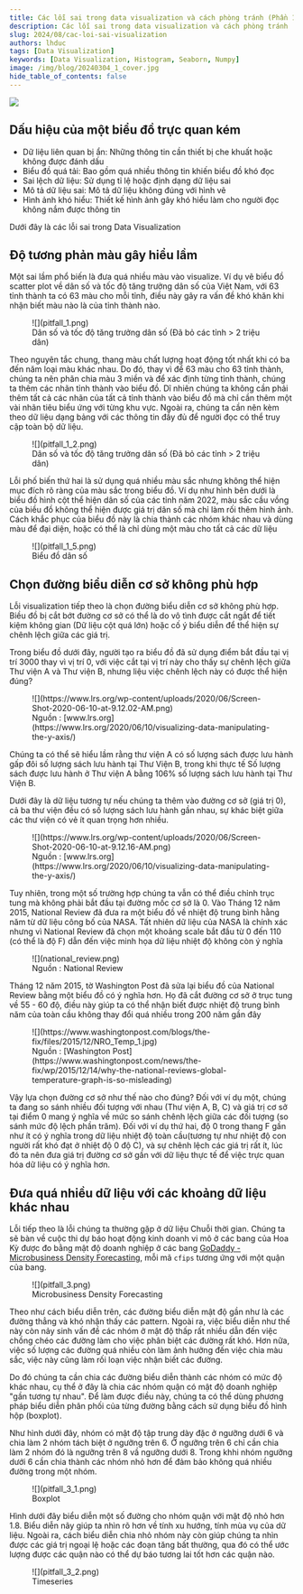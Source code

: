 ```yaml
---
title: Các lỗi sai trong data visualization và cách phòng tránh (Phần 1)
description: Các lỗi sai trong data visualization và cách phòng tránh
slug: 2024/08/cac-loi-sai-visualization
authors: lhduc
tags: [Data Visualization]
keywords: [Data Visualization, Histogram, Seaborn, Numpy]
image: /img/blog/20240304_1_cover.jpg
hide_table_of_contents: false
---
```


![](cover.jpg)
<!-- truncate -->

## Dấu hiệu của một biểu đồ trực quan kém

- Dữ liệu liên quan bị ẩn: Những thông tin cần thiết bị che khuất hoặc không được đánh dấu
- Biểu đồ quá tải: Bao gồm quá nhiều thông tin khiến biểu đồ khó đọc
- Sai lệch dữ liệu: Sử dụng tỉ lệ  hoặc định dạng dữ liệu sai
- Mô tả dữ liệu sai: Mô tả dữ liệu không đúng với hình vẽ
- Hình ảnh khó hiểu: Thiết kế hình ảnh gây khó hiểu làm cho người đọc không nắm được thông tin

Dưới đây là các lỗi sai trong Data Visualization

## Độ tương phản màu gây hiểu lầm

Một sai lầm phổ biến là đưa quá nhiều màu vào visualize. Ví dụ vẽ biểu đồ scatter plot về dân số và tốc độ tăng trưởng dân số của Việt Nam, với 63 tỉnh thành ta có 63 màu cho mỗi tỉnh, điều này gây ra vấn đề khó khăn khi nhận biết màu nào là của tỉnh thành nào.

<figure>
![](pitfall_1.png)
<figcaption>Dân số và tốc độ tăng trưởng dân số (Đã bỏ các tỉnh > 2 triệu dân)</figcaption>
</figure>

Theo nguyên tắc chung, thang màu chất lượng hoạt động tốt nhất khi có ba đến năm loại màu khác nhau. Do đó, thay vì để 63 màu cho 63 tỉnh thành, chúng ta nên phân chia màu 3 miền và để xác định từng tỉnh thành, chúng ta thêm các nhãn tỉnh thành vào biểu đồ. Dĩ nhiên chúng ta không cần phải thêm tất cả các nhãn của tất cả tỉnh thành vào biểu đồ mà chỉ cần thêm một vài nhãn tiêu biểu ứng với từng khu vực. Ngoài ra, chúng ta cần nên kèm theo dữ liệu dạng bảng với các thông tin đầy đủ để người đọc có thể truy cập toàn bộ dữ liệu.
<figure>
![](pitfall_1_2.png)
<figcaption>Dân số và tốc độ tăng trưởng dân số (Đã bỏ các tỉnh > 2 triệu dân)</figcaption>
</figure>

Lỗi phố biến thứ hai là sử dụng quá nhiều màu sắc nhưng không thể hiện mục đích rõ ràng
của màu sắc trong biểu đồ. Ví dụ như hình bên dưới là biểu đồ hình cột thể hiện dân số của các tỉnh năm 2022, màu sắc cầu vồng của biều đồ không thể hiện được giá trị dân số mà chỉ làm rối thêm hình ảnh. Cách khắc phục của biểu đồ này là chia thành các nhóm khác nhau và dùng màu để đại diện, hoặc có thể là chỉ dùng một màu cho tất cả các dữ liệu


<figure>
![](pitfall_1_5.png)
<figcaption>Biểu đồ dân số</figcaption>
</figure>

## Chọn đường biểu diễn cơ sở không phù hợp

Lỗi visualization tiếp theo là chọn đường biểu diễn cơ sở không phù hợp. Biều đồ bị cắt bớt đường cơ sở có thể là do vô tình được cắt ngắt để tiết kiệm không gian (Dữ liệu cột quá lớn) hoặc cố ý biểu diễn để thể hiện sự chênh lệch giữa các giá trị. 

Trong biểu đồ dưới đây, người tạo ra biểu đồ đã sử dụng điểm bắt đầu tại vị trí 3000 thay vì vị trí 0, với việc cắt tại vị trí này cho thấy sự chênh lệch giữa Thư viện A và Thư viện B, nhưng liệu việc chênh lệch này có được thể hiện đúng?

<figure>
![](https://www.lrs.org/wp-content/uploads/2020/06/Screen-Shot-2020-06-10-at-9.12.02-AM.png)
<figcaption>Nguồn : [www.lrs.org](https://www.lrs.org/2020/06/10/visualizing-data-manipulating-the-y-axis/)</figcaption>
</figure>

Chúng ta có thể sẽ hiểu lầm rằng thư viện A có số lượng sách được lưu hành gấp đôi số lượng sách lưu hành tại Thư Viện B, trong khi thực tế Số lượng sách được lưu hành ở Thư viện A bằng 106% số lượng sách lưu hành tại Thư Viện B. 

Dưới đây là dữ liệu tương tự nếu chúng ta thêm vào đường cơ sở (giá trị 0), cả ba thư viện đều có số lượng sách lưu hành gần nhau, sự khác biệt giữa các thư viện có vẻ ít quan trọng hơn nhiều.

<figure>
![](https://www.lrs.org/wp-content/uploads/2020/06/Screen-Shot-2020-06-10-at-9.12.16-AM.png)
<figcaption>Nguồn : [www.lrs.org](https://www.lrs.org/2020/06/10/visualizing-data-manipulating-the-y-axis/)</figcaption>
</figure>


Tuy nhiên, trong một số trường hợp chúng ta vẫn có thể điều chỉnh trục tung mà không phải bắt đầu tại đường mốc cơ sở là 0. Vào Tháng 12 năm 2015, National Review đã đưa ra một biểu đồ về nhiệt độ trung bình hằng năm từ dữ liệu công bố của NASA. Tất nhiên dữ liệu của NASA là chính xác nhưng vì  National Review  đã chọn một khoảng scale bắt đầu từ 0 đến 110 (có thể là độ F) dẫn đến việc minh họa dữ liệu nhiệt độ không còn ý nghĩa
<figure>
![](national_review.png)
<figcaption>Nguồn : National Review</figcaption>
</figure>

Tháng 12 năm 2015, tờ Washington Post đã sửa lại biểu đồ của National Review bằng một biểu đồ có ý nghĩa hơn. Họ đã cắt đường cơ sở ở trục tung về 55 - 60 độ, điều này giúp ta có thể nhận biết được nhiệt độ trung bình năm của toàn cầu không thay đổi quá nhiều trong 200 năm gần đây

<figure>
![](https://www.washingtonpost.com/blogs/the-fix/files/2015/12/NRO_Temp_1.jpg)
<figcaption>Nguồn : [Washington Post](https://www.washingtonpost.com/news/the-fix/wp/2015/12/14/why-the-national-reviews-global-temperature-graph-is-so-misleading)</figcaption>
</figure>

Vậy lựa chọn đường cơ sở như thế nào cho đúng? Đối với ví dụ một, chúng ta đang so sánh nhiều đối tượng với nhau (Thư viện A, B, C) và giá trị cơ sở tại điểm 0 mang ý nghĩa về mức so sánh chênh lệch giữa các đối tượng (so sánh mức độ lệch phần trăm). Đối với ví dụ thứ hai, độ 0 trong thang F gần như ít có ý nghĩa trong dữ liệu nhiệt độ toàn cầu(tương tự như nhiệt độ con người rất khó đạt ở nhiệt độ 0 độ C), và sự chênh lệch các giá trị rất ít, lúc đó ta nên đưa giá trị đường cơ sở gần với dữ liệu thực tế để việc trực quan hóa dữ liệu có ý nghĩa hơn.

## Đưa quá nhiều dữ liệu với các khoảng dữ liệu khác nhau

Lỗi tiếp theo là lỗi chúng ta thường gặp ở dữ liệu Chuỗi thời gian. Chúng ta sẽ bàn về cuộc thi dự báo hoạt động kinh doanh vi mô ở các bang của Hoa Kỳ được đo bằng mật độ  doanh nghiệp ở các bang [GoDaddy - Microbusiness Density Forecasting](https://www.kaggle.com/competitions/godaddy-microbusiness-density-forecasting), mỗi mã `cfips` tương ứng với một quận của bang.

<figure>
![](pitfall_3.png)
<figcaption>Microbusiness Density Forecasting</figcaption>
</figure>

Theo như cách biểu diễn trên, các đường biểu diễn mật độ gần như là các đường thẳng và khó nhận thấy các pattern. Ngoài ra, việc biểu diễn như thế này còn nảy sinh vấn đề các nhóm ở mật độ thấp rất nhiều dẫn đến việc chồng chéo các đường làm cho việc phân biệt các đường rất khó. Hơn nữa, việc số lượng các đường quá nhiều còn làm ảnh hưởng đến việc chia màu sắc, việc này cũng làm rối loạn việc nhận biết các đường.

Do đó chúng ta cần chia các đường biểu diễn thành các nhóm có mức độ khác nhau, cụ thể ở đây là chia các nhóm quận có mật độ doanh nghiệp "gần tương tự nhau". Để làm được điều này, chúng ta có thể dùng phương pháp biểu diễn phân phối của từng đường bằng cách sử dụng biểu đồ hình hộp (boxplot). 

Như hình dưới đây, nhóm có mật độ tập trung dày đặc ở ngưỡng dưới 6 và chia làm 2 nhóm tách biệt ở ngưỡng trên 6. Ở ngưỡng trên 6 chỉ cần chia làm 2 nhóm đó là ngưỡng trên 8 vầ ngưỡng dưới 8. Trong khhi nhóm ngưỡng dưới 6 cần chia thành các nhóm nhỏ hơn để đảm bảo không quá nhiều đường trong một nhóm.

<figure>
![](pitfall_3_1.png)
<figcaption>Boxplot</figcaption>
</figure>

Hình dưới đây biểu diễn một số đường cho nhóm quận với mật độ nhỏ hơn 1.8. Biểu diễn nãy giúp ta nhìn rõ hơn về tính xu hướng, tính mùa vụ của dữ liệu. Ngoài ra, cách biểu diễn chia nhỏ nhóm này còn giúp chúng ta nhìn được các giá trị ngoại lệ hoặc các đoạn tăng bất thường, qua đó có thể ước lượng được các quận nào có thể dự báo tương lai tốt hơn các quận nào.
<figure>
![](pitfall_3_2.png)
<figcaption>Timeseries</figcaption>
</figure>